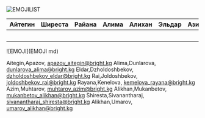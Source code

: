 ![EMOJILIST](EMOJILIST)

| Айтегин | Ширеста | Райана | Алима  | Алихан | Эльдар | Азим | Али | Рай |
| ------- | ------- | ------ | ------ | ------ | ------ | ---- | --- | --- |
|       |        |       |       |       |       |    |    |    |
|         |         |        |        |        |        |      |     |    |
|       |       |       |     |      |        |     |    |    |
|        |        |       |       |       |       |     |    |    |
|        |        |        |        |        |        |      |     |     |

![EMOJI](EMOJI md)

Aitegin,Apazov, apazov_aitegin@bright.kg
Alima,Dunlarova, dunlarova_alima@bright.kg
Eldar,Dzholdoshbekov, dzholdoshbekov_eldar@bright.kg
Rai,Joldoshbekov, joldoshbekov_rai@bright.kg
Rayana,Kenelova, kemelova_rayana@bright.kg
Azim,Muhtarov, muhtarov_azim@bright.kg
Alikhan,Mukanbetov, mukanbetov_alikhan@bright.kg
Shiresta,Sivanantharaj, sivanantharaj_shiresta@bright.kg
Alikhan,Umarov, umarov_alikhan@bright.kg